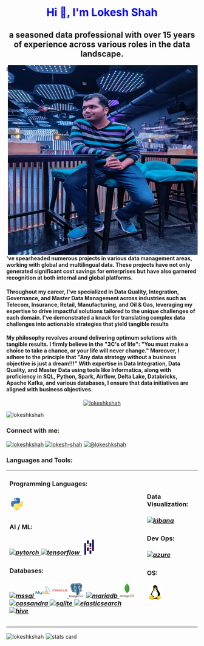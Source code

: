 <h1 align="center" style="color:blue;">Hi 👋, I'm Lokesh Shah</h1>

<h2 align="center">a seasoned data professional with over 15 years of experience across various roles in the data landscape.</h2>

<img align="right" alt= "meme" height="500" width="500" src="https://github.com/lokeshkshah/lokeshkshah/blob/c9439551af02822db79ad441b2bf2df5e7599f63/Assets/LokeshShah.jpeg">

<h4 align="left">I've spearheaded numerous projects in various data management areas, working with global and multilingual data. These projects have not only generated significant cost savings for enterprises but have also garnered recognition at both internal and global platforms.</h4>
<h4 align="left">Throughout my career, I've specialized in Data Quality, Integration, Governance, and Master Data Management across industries such as Telecom, Insurance, Retail, Manufacturing, and Oil & Gas, leveraging my expertise to drive impactful solutions tailored to the unique challenges of each domain. I've demonstrated a knack for translating complex data challenges into actionable strategies that yield tangible results </h4>

<h4 align="left">My philosophy revolves around delivering optimum solutions with tangible results. I firmly believe in the "3C's of life": "You must make a choice to take a chance, or your life will never change." Moreover, I adhere to the principle that "Any data strategy without a business objective is just a dream!!!"
With expertise in Data Integration, Data Quality, and Master Data using tools like Informatica, along with proficiency in SQL, Python, Spark, Airflow, Delta Lake, Databricks, Apache Kafka, and various databases, I ensure that data initiatives are aligned with business objectives. </h4>

<p align="center"> <a href="https://github.com/ryo-ma/github-profile-trophy"><img src="https://github-profile-trophy.vercel.app/?username=lokeshkshah" alt="lokeshkshah" /></a> </p>
<p align="left"> <img src="https://komarev.com/ghpvc/?username=lokeshkshah&label=Profile%20views&color=0e75b6&style=flat" alt="lokeshkshah" /> </p>

<h3 align="left">Connect with me:</h3>
<p align="left">
<a href="https://twitter.com/lokeshkshah" target="blank"><img align="center" src="https://raw.githubusercontent.com/rahuldkjain/github-profile-readme-generator/master/src/images/icons/Social/twitter.svg" alt="lokeshkshah" height="30" width="40" /></a>
<a href="https://linkedin.com/in/lokesh-shah" target="blank"><img align="center" src="https://raw.githubusercontent.com/rahuldkjain/github-profile-readme-generator/master/src/images/icons/Social/linked-in-alt.svg" alt="lokesh-shah" height="30" width="40" /></a>
<a href="https://medium.com/@lokeshkshah" target="blank"><img align="center" src="https://raw.githubusercontent.com/rahuldkjain/github-profile-readme-generator/master/src/images/icons/Social/medium.svg" alt="@lokeshkshah" height="30" width="40" /></a>
</p>
<be>

<h3 align="Left"> Languages and Tools:

<table background-color: #D6EEEE;>
 <tr >
    <td>

<h4 align="Left"> Programming Languages:
<h5 align="Left"> 
  <a href="https://www.python.org" target="_blank" rel="noreferrer"> <img src="https://raw.githubusercontent.com/devicons/devicon/master/icons/python/python-original.svg" alt="python" width="40" height="40"/> </a>
</h5>
</h4>
<h4 align="Left"> AI / ML:
<h5 align="Left"> 
<a href="https://pytorch.org/" target="_blank" rel="noreferrer"> <img src="https://www.vectorlogo.zone/logos/pytorch/pytorch-icon.svg" alt="pytorch" width="40" height="40"/> </a> 
<a href="https://www.tensorflow.org" target="_blank" rel="noreferrer"> <img src="https://www.vectorlogo.zone/logos/tensorflow/tensorflow-icon.svg" alt="tensorflow" width="40" height="40"/> </a> 
<a href="https://pandas.pydata.org/" target="_blank" rel="noreferrer"> <img src="https://raw.githubusercontent.com/devicons/devicon/2ae2a900d2f041da66e950e4d48052658d850630/icons/pandas/pandas-original.svg" alt="pandas" width="40" height="40"/> </a>
</h5> 
</h4>
<h4 align="Left"> Databases:
<h5 align="Left"> 
<a href="https://www.microsoft.com/en-us/sql-server" target="_blank" rel="noreferrer"> <img src="https://www.svgrepo.com/show/303229/microsoft-sql-server-logo.svg" alt="mssql" width="40" height="40"/> </a> 
<a href="https://www.mysql.com/" target="_blank" rel="noreferrer"> <img src="https://raw.githubusercontent.com/devicons/devicon/master/icons/mysql/mysql-original-wordmark.svg" alt="mysql" width="40" height="40"/></a> 
<a href="https://www.oracle.com/" target="_blank" rel="noreferrer"> <img src="https://raw.githubusercontent.com/devicons/devicon/master/icons/oracle/oracle-original.svg" alt="oracle" width="40" height="40"/> </a>
<a href="https://www.postgresql.org" target="_blank" rel="noreferrer"> <img src="https://raw.githubusercontent.com/devicons/devicon/master/icons/postgresql/postgresql-original-wordmark.svg" alt="postgresql" width="40" height="40"/></a>
<a href="https://mariadb.org/" target="_blank" rel="noreferrer"> <img src="https://www.vectorlogo.zone/logos/mariadb/mariadb-icon.svg" alt="mariadb" width="40" height="40"/> </a> 
<a href="https://www.mongodb.com/" target="_blank" rel="noreferrer"> <img src="https://raw.githubusercontent.com/devicons/devicon/master/icons/mongodb/mongodb-original-wordmark.svg" alt="mongodb" width="40" height="40"/></a>
<a href="https://cassandra.apache.org/" target="_blank" rel="noreferrer"> <img src="https://www.vectorlogo.zone/logos/apache_cassandra/apache_cassandra-icon.svg" alt="cassandra" width="40" height="40"/> </a> 
<a href="https://www.sqlite.org/" target="_blank" rel="noreferrer"> <img src="https://www.vectorlogo.zone/logos/sqlite/sqlite-icon.svg" alt="sqlite" width="40" height="40"/> </a> 
<a href="https://www.elastic.co" target="_blank" rel="noreferrer"> <img src="https://www.vectorlogo.zone/logos/elastic/elastic-icon.svg" alt="elasticsearch" width="40" height="40"/> </a>
<a href="https://hive.apache.org/" target="_blank" rel="noreferrer"> <img src="https://www.vectorlogo.zone/logos/apache_hive/apache_hive-icon.svg" alt="hive" width="40" height="40"/> </a> 
</h5> 
</h4>

</td>
    <td >
  <h4 align="Left"> Data Visualization:
<h5 align="Left"> 
<a href="https://www.elastic.co/kibana" target="_blank" rel="noreferrer"> <img src="https://www.vectorlogo.zone/logos/elasticco_kibana/elasticco_kibana-icon.svg" alt="kibana" width="40" height="40"/> </a>
</h5>
</h4>
<h4 align="Left"> Dev Ops:
<h5 align="Left"> 
<a href="https://azure.microsoft.com/en-in/" target="_blank" rel="noreferrer"> <img src="https://www.vectorlogo.zone/logos/microsoft_azure/microsoft_azure-icon.svg" alt="azure" width="40" height="40"/> </a>
</h5>
</h4>  
<h4 align="Left"> OS:
<h5 align="Left"> 
<a href="https://www.linux.org/" target="_blank" rel="noreferrer"> <img src="https://raw.githubusercontent.com/devicons/devicon/master/icons/linux/linux-original.svg" alt="linux" width="40" height="40"/> </a>
</h5>
</h4>  
</td>
 </tr>
</table>
</h3>

<p>&nbsp;
<img align="left" src="https://github-readme-stats.vercel.app/api?username=lokeshkshah&show_icons=true&locale=en&theme=radical" alt="lokeshkshah" />
<img align="right" alt= "stats card" height="200px" width="400" src="https://github-readme-streak-stats.herokuapp.com/?user=lokeshkshah&theme=radical" />
</p>
  
